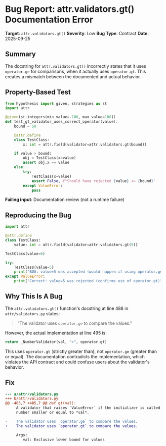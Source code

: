 # Bug Report: attr.validators.gt() Documentation Error

**Target**: `attr.validators.gt()`
**Severity**: Low
**Bug Type**: Contract
**Date**: 2025-09-25

## Summary

The docstring for `attr.validators.gt()` incorrectly states that it uses `operator.ge` for comparisons, when it actually uses `operator.gt`. This creates a mismatch between the documented and actual behavior.

## Property-Based Test

```python
from hypothesis import given, strategies as st
import attr

@given(st.integers(min_value=-100, max_value=100))
def test_gt_validator_uses_correct_operator(value):
    bound = 50

    @attr.define
    class TestClass:
        x: int = attr.field(validator=attr.validators.gt(bound))

    if value > bound:
        obj = TestClass(x=value)
        assert obj.x == value
    else:
        try:
            TestClass(x=value)
            assert False, f"Should have rejected {value} <= {bound}"
        except ValueError:
            pass
```

**Failing input**: Documentation review (not a runtime failure)

## Reproducing the Bug

```python
import attr

@attr.define
class TestClass:
    value: int = attr.field(validator=attr.validators.gt(5))

TestClass(value=6)

try:
    TestClass(value=5)
    print("BUG: value=5 was accepted (would happen if using operator.ge)")
except ValueError:
    print("Correct: value=5 was rejected (confirms use of operator.gt)")
```

## Why This Is A Bug

The `attr.validators.gt()` function's docstring at line 488 in `attr/validators.py` states:

> "The validator uses `operator.ge` to compare the values."

However, the actual implementation at line 495 is:

```python
return _NumberValidator(val, ">", operator.gt)
```

This uses `operator.gt` (strictly greater than), not `operator.ge` (greater than or equal). The documentation contradicts the implementation, which violates the API contract and could confuse users about the validator's behavior.

## Fix

```diff
--- a/attr/validators.py
+++ b/attr/validators.py
@@ -485,7 +485,7 @@ def gt(val):
     A validator that raises `ValueError` if the initializer is called with a
     number smaller or equal to *val*.

-    The validator uses `operator.ge` to compare the values.
+    The validator uses `operator.gt` to compare the values.

     Args:
        val: Exclusive lower bound for values
```